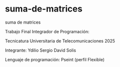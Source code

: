# suma-de-matrices
suma de matrices 

Trabajo Final Integrador de Programación:

 Tecnicatura Universitaria de Telecomunicaciones 2025

Integrante: Ydilio Sergio David Solis

Lenguaje de programación: Pseint (perfil Flexible) 
